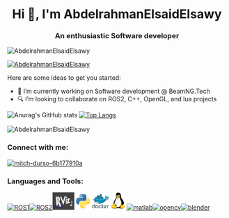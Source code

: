 <h1 align="center">Hi 👋, I'm AbdelrahmanElsaidElsawy </h1>
<h3 align="center">An enthusiastic Software developer </h3>

<p align="left"><img src="https://komarev.com/ghpvc/?username=AbdelrahmanElsaidElsawy&label=Profile%20views&color=0e75b6&style=flat" alt="AbdelrahmanElsaidElsawy" /></p>

<p align="left"><a href="https://github.com/ryo-ma/github-profile-trophy"><img src="https://github-profile-trophy.vercel.app/?username=AbdelrahmanElsaidElsawy" alt="AbdelrahmanElsaidElsawy" /></a></p>

Here are some ideas to get you started:

- 🔭 I’m currently working on Software development @ BeamNG.Tech 
- 🔍 I’m looking to collaborate on ROS2, C++, OpenGL, and lua projects  



![Anurag's GitHub stats](https://github-readme-stats.vercel.app/api?username=AbdelrahmanElsaidElsawy&count_private=true&theme=buefy&show_icons=true)
[![Top Langs](https://github-readme-stats.vercel.app/api/top-langs/?username=AbdelrahmanElsaidElsawy&layout=compact)](https://github.com/AbdelrahmanElsaidElsawy/github-readme-stats)
<p><img align="center" src="https://github-readme-streak-stats.herokuapp.com/?user=AbdelrahmanElsaidElsawy&" alt="AbdelrahmanElsaidElsawy" /></p>

<h3 align="left">Connect with me:</h3>
<p align="left">
<a href="https://www.linkedin.com/in/abdelrahman-elsaid-elsawy/" target="blank"><img align="center" src="https://raw.githubusercontent.com/rahuldkjain/github-profile-readme-generator/master/src/images/icons/Social/linked-in-alt.svg" alt="mitch-durso-6b177910a" height="30" width="40" /></a>


<h3 align="left">Languages and Tools:</h3>
<a href="https://www.ros.org/" target="_blank"><img src="https://assets.skyfilabs.com/images/blog/10-simple-ros-projects-for-beginners.webp" alt="ROS1" width="80" height="40"/></a><a href="https://docs.ros.org/en/rolling/index.html" target="_blank"><img src="https://www.freshconsulting.com/wp-content/uploads/fly-images/33744/ROS-2_logo-1920x9999.png" alt="ROS2" width="90" height="40"/></a><a href="https://www.google.com/url?sa=t&source=web&rct=j&opi=89978449&url=http://wiki.ros.org/rviz&ved=2ahUKEwjKluLnt-yFAxXbX_EDHf9xD7UQFnoECBUQAQ&usg=AOvVaw0UxPkvdlq5u-R47kr35tsh" target="_blank"><img src="https://raw.githubusercontent.com/ros-visualization/rviz/noetic-devel/images/splash.png" alt="Rviz" width="50" height="40"/></a><a href="https://www.python.org" target="_blank"><img src="https://raw.githubusercontent.com/devicons/devicon/master/icons/python/python-original.svg" alt="python" width="40" height="40"/></a><a href="https://www.docker.com/" target="_blank"><img src="https://raw.githubusercontent.com/devicons/devicon/master/icons/docker/docker-original-wordmark.svg" alt="docker" width="40" height="40"/></a><a href="https://www.linux.org/" target="_blank"><img src="https://raw.githubusercontent.com/devicons/devicon/master/icons/linux/linux-original.svg" alt="linux" width="40" height="40"/></a><a href="https://www.mathworks.com/" target="_blank"><img src="https://upload.wikimedia.org/wikipedia/commons/2/21/Matlab_Logo.png" alt="matlab" width="40" height="40"/></a><a href="https://opencv.org/" target="_blank"><img src="https://www.vectorlogo.zone/logos/opencv/opencv-icon.svg" alt="opencv" width="40" height="40"/></a><a href="https://www.blender.org/" target="_blank"><img src="https://download.blender.org/branding/community/blender_community_badge_white.svg" alt="blender" width="40" height="40"/></a>
<!-- ## Abdelrahman Elsaid Elsawy
[![HamiltonPharmD StackOverflow](https://stackoverflow-badge.vercel.app/?userID=12133214)](https://stackoverflow.com/users/12133214/mohd-yashim-wong)
<a href="https://www.ros.org/" target="_blank"><img src="https://upload.wikimedia.org/wikipedia/commons/b/bb/Ros_logo.svg" alt="ROS" width="40" height="40"/></a> 
<h3 align="left">Languages and Tools:</h3>![TypeScript](https://img.shields.io/badge/typescript-%23007ACC.svg?style=for-the-badge&logo=typescript&logoColor=white)

![Python](https://img.shields.io/badge/python-3670A0?style=for-the-badge&logo=python&logoColor=ffdd54)
![JavaScript](https://img.shields.io/badge/javascript-%23323330.svg?style=for-the-badge&logo=javascript&logoColor=%23F7DF1E)
![C#](https://img.shields.io/badge/c%23-%23239120.svg?style=for-the-badge&logo=c-sharp&logoColor=white)
![CSS3](https://img.shields.io/badge/css3-%231572B6.svg?style=for-the-badge&logo=css3&logoColor=white)
![HTML5](https://img.shields.io/badge/html5-%23E34F26.svg?style=for-the-badge&logo=html5&logoColor=white)
![PHP](https://img.shields.io/badge/php-%23777BB4.svg?style=for-the-badge&logo=php&logoColor=white) -->
